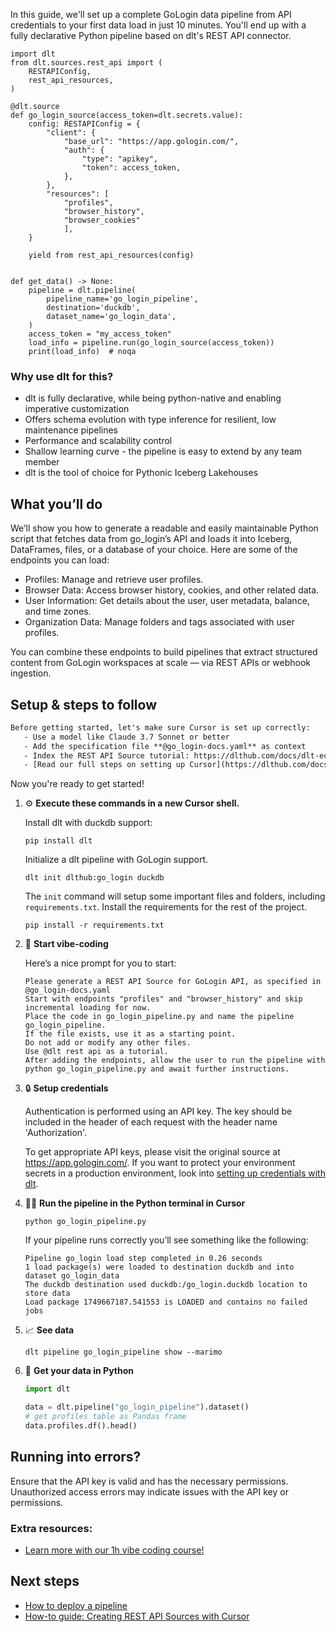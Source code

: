 In this guide, we'll set up a complete GoLogin data pipeline from API credentials to your first data load in just 10 minutes. You'll end up with a fully declarative Python pipeline based on dlt's REST API connector.

```python-outcome
import dlt
from dlt.sources.rest_api import (
    RESTAPIConfig,
    rest_api_resources,
)

@dlt.source
def go_login_source(access_token=dlt.secrets.value):
    config: RESTAPIConfig = {
        "client": {
            "base_url": "https://app.gologin.com/",
            "auth": {
                "type": "apikey",
                "token": access_token,
            },
        },
        "resources": [
            "profiles",
            "browser_history",
            "browser_cookies"
            ],
    }

    yield from rest_api_resources(config)


def get_data() -> None:
    pipeline = dlt.pipeline(
        pipeline_name='go_login_pipeline',
        destination='duckdb',
        dataset_name='go_login_data', 
    )
    access_token = "my_access_token"
    load_info = pipeline.run(go_login_source(access_token))
    print(load_info)  # noqa
```

### Why use dlt for this?

- dlt is fully declarative, while being python-native and enabling imperative customization
- Offers schema evolution with type inference for resilient, low maintenance pipelines
- Performance and scalability control
- Shallow learning curve - the pipeline is easy to extend by any team member
- dlt is the tool of choice for Pythonic Iceberg Lakehouses

## What you’ll do

We’ll show you how to generate a readable and easily maintainable Python script that fetches data from go_login’s API and loads it into Iceberg, DataFrames, files, or a database of your choice. Here are some of the endpoints you can load:

- Profiles: Manage and retrieve user profiles.
- Browser Data: Access browser history, cookies, and other related data.
- User Information: Get details about the user, user metadata, balance, and time zones.
- Organization Data: Manage folders and tags associated with user profiles.

You can combine these endpoints to build pipelines that extract structured content from GoLogin workspaces at scale — via REST APIs or webhook ingestion.

## Setup & steps to follow

```default
Before getting started, let's make sure Cursor is set up correctly:
   - Use a model like Claude 3.7 Sonnet or better
   - Add the specification file **@go_login-docs.yaml** as context
   - Index the REST API Source tutorial: https://dlthub.com/docs/dlt-ecosystem/verified-sources/rest_api/ and add it to context as **@dlt rest api**
   - [Read our full steps on setting up Cursor](https://dlthub.com/docs/dlt-ecosystem/llm-tooling/cursor-restapi#23-configuring-cursor-with-documentation)
```

Now you're ready to get started! 

1. ⚙️ **Execute these commands in a new Cursor shell.**
    
    Install dlt with duckdb support:
    ```shell
    pip install dlt
    ```

    Initialize a dlt pipeline with GoLogin support.
    ```shell
    dlt init dlthub:go_login duckdb
    ```

    The `init` command will setup some important files and folders, including `requirements.txt`. Install the requirements for the rest of the project.
    ```shell
    pip install -r requirements.txt
    ```
    
2. 🤠 **Start vibe-coding**
    
    Here’s a nice prompt for you to start: 
    
    ```prompt
    Please generate a REST API Source for GoLogin API, as specified in @go_login-docs.yaml 
    Start with endpoints "profiles" and "browser_history" and skip incremental loading for now. 
    Place the code in go_login_pipeline.py and name the pipeline go_login_pipeline. 
    If the file exists, use it as a starting point. 
    Do not add or modify any other files. 
    Use @dlt rest api as a tutorial. 
    After adding the endpoints, allow the user to run the pipeline with python go_login_pipeline.py and await further instructions.
    ```

    
3. 🔒 **Setup credentials** 
    
    Authentication is performed using an API key. The key should be included in the header of each request with the header name 'Authorization'.
    
    To get appropriate API keys, please visit the original source at https://app.gologin.com/.
    If you want to protect your environment secrets in a production environment, look into [setting up credentials with dlt](https://dlthub.com/docs/walkthroughs/add_credentials).
    
4. 🏃‍♀️ **Run the pipeline in the Python terminal in Cursor**
    
    ```shell
    python go_login_pipeline.py
    ```
    
    If your pipeline runs correctly you’ll see something like the following:
    
    ```shell
    Pipeline go_login load step completed in 0.26 seconds
    1 load package(s) were loaded to destination duckdb and into dataset go_login_data
    The duckdb destination used duckdb:/go_login.duckdb location to store data
    Load package 1749667187.541553 is LOADED and contains no failed jobs
    ```
    
5. 📈 **See data**
    
    ```shell
    dlt pipeline go_login_pipeline show --marimo
    ```
    
6. 🐍 **Get your data in Python**
    
    ```python
    import dlt

   data = dlt.pipeline("go_login_pipeline").dataset()
   # get profiles table as Pandas frame
   data.profiles.df().head()
    ```

## Running into errors?

Ensure that the API key is valid and has the necessary permissions. Unauthorized access errors may indicate issues with the API key or permissions.

### Extra resources:

- [Learn more with our 1h vibe coding course!](https://www.youtube.com/watch?v=GGid70rnJuM)

## Next steps

- [How to deploy a pipeline](https://dlthub.com/docs/walkthroughs/deploy-a-pipeline)
- [How-to guide: Creating REST API Sources with Cursor](https://dlthub.com/docs/dlt-ecosystem/llm-tooling/cursor-restapi)
